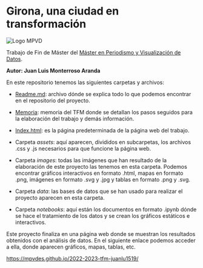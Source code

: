 # Girona, una ciudad en transformación

![Logo MPVD](https://mpvd.es/images/logo.svg)

Trabajo de Fin de Máster del [Máster en Periodismo y Visualización de Datos](https://mpvd.es/).

**Autor: Juan Luis Monterroso Aranda**

En este repositorio tenemos las siguientes carpetas y archivos:

- [Readme.md](README.md): archivo dónde se explica todo lo que podemos encontrar en el repositorio del proyecto.

- [Memoria](memoria.md): memoria del TFM donde se detallan los pasos seguidos para la elaboración del trabajo y demás información.

- [Index.html](index.html): es la página predeterminada de la página web del trabajo.

- Carpeta *assets*: aquí aparecen, divididos en subcarpetas, los archivos .css y .js necesarios para que funcione la página web.

- Carpeta *images*: todas las imágenes que han resultado de la elaboración de este proyecto las tenemos en esta carpeta. Podemos encontrar gráficos interactivos en formato .html, mapas en formato .png, imágenes en formato .svg y .jpg y tablas en formato .png y .svg.

- Carpeta *data*: las bases de datos que se han usado para realizar el proyecto aparecen en esta carpeta.

- Carpeta *notebooks*: aquí están los documentos en formato .ipynb dónde se hace el tratamiento de los datos y se crean los gráficos estáticos e interactivos.

Este proyecto finaliza en una página web donde se muestran los resultados obtenidos con el análisis de datos. En el siguiente enlace podemos acceder a ella, donde aparecen gráficos, mapas, tablas, etc.

https://mpvdes.github.io/2022-2023-tfm-juanlu1519/
